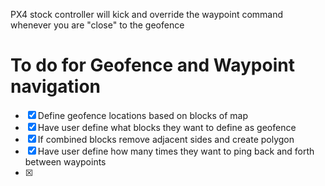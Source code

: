 PX4 stock controller will kick and override the waypoint command whenever you are "close" to the geofence


# To do for Geofence and Waypoint navigation
- [x] Define geofence locations based on blocks of map 
- [x] Have user define what blocks they want to define as geofence
- [x] If combined blocks remove adjacent sides and create polygon 
- [x] Have user define how many times they want to ping back and forth between waypoints 
- [x] 